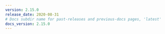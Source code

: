 ```yaml
---
version: 2.15.0
release_date: 2020-08-31
# Docs subdir name for past-releases and previous-docs pages, 'latest' is always used on the main download page.
docs_version: 2.15.0
---
```

